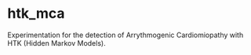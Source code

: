 # htk_mca
Experimentation for the detection of Arrythmogenic Cardiomiopathy with HTK (Hidden Markov Models).
